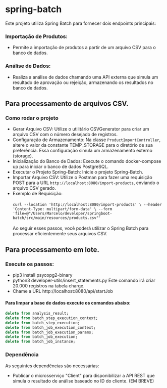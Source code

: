 # spring-batch
Este projeto utiliza Spring Batch para fornecer dois endpoints principais:

### Importação de Produtos:
- Permite a importação de produtos a partir de um arquivo CSV para o banco de dados.

### Análise de Dados:
- Realiza a análise de dados chamando uma API externa que simula um resultado de aprovação ou rejeição, armazenando os resultados no banco de dados.
  
## Para processamento de arquivos CSV.
### Como rodar o projeto
- Gerar Arquivo CSV: Utilize o utilitário CSVGenerator para criar um arquivo CSV com o número desejado de registros.
- Configuração de Armazenamento: Na classe `ProductImportController`, altere o valor da constante TEMP_STORAGE para o diretório de sua preferência. Essa configuração simula um armazenamento externo (storage).
- Inicialização do Banco de Dados: Execute o comando docker-compose up para iniciar o banco de dados PostgreSQL.
- Executar o Projeto Spring-Batch: Inicie o projeto Spring-Batch.
- Importar Arquivo CSV: Utilize o Postman para fazer uma requisição POST para a URL `http://localhost:8080/import-products`, enviando o arquivo CSV gerado.
- Exemplo de Requisição:<br><br>
  `curl --location 'http://localhost:8080/import-products' \
  --header 'Content-Type: multipart/form-data' \
  --form 'file=@"/Users/Marcelo/developer/springboot-batch/src/main/resources/products.csv"'`
<br><br>
Ao seguir esses passos, você poderá utilizar o Spring Batch para processar eficientemente seus arquivos CSV.


## Para processamento em lote.
### Execute os passos:
- pip3 install psycopg2-binary 
- python3 developer-utils/insert_statements.py
  Este comando irá criar 20.000 registros na tabela charge.
- Chame a URL http://localhost:8080/api/startJob

#### Para limpar a base de dados execute os comandos abaixo:
```sql 
delete from analysis_result;
delete from batch_step_execution_context;
delete from batch_step_execution;
delete from batch_job_execution_context;
delete from batch_job_execution_params;
delete from batch_job_execution;
delete from batch_job_instance;
```
### Dependência
As seguintes dependências são necessárias:
- Publicar o microsserviço "Client" para disponibilizar a API REST que simula o resultado de análise baseado no ID do cliente. (EM BREVE)
  



